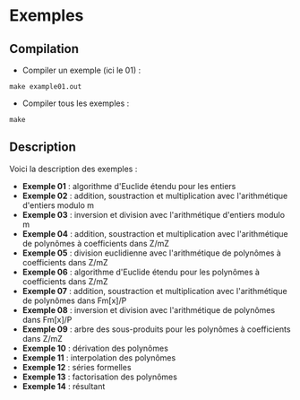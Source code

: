 # Exemples

## Compilation
- Compiler un exemple (ici le 01) :
```
make example01.out
```
- Compiler tous les exemples :
```
make
```

## Description
Voici la description des exemples :

- **Exemple 01** : algorithme d'Euclide étendu pour les entiers
- **Exemple 02** : addition, soustraction et multiplication avec l'arithmétique d'entiers modulo m
- **Exemple 03** : inversion et division avec l'arithmétique d'entiers modulo m
- **Exemple 04** : addition, soustraction et multiplication avec l'arithmétique de polynômes à coefficients dans Z/mZ
- **Exemple 05** : division euclidienne avec l'arithmétique de polynômes à coefficients dans Z/mZ
- **Exemple 06** : algorithme d'Euclide étendu pour les polynômes à coefficients dans Z/mZ
- **Exemple 07** : addition, soustraction et multiplication avec l'arithmétique de polynômes dans Fm[x]/P
- **Exemple 08** : inversion et division avec l'arithmétique de polynômes dans Fm[x]/P
- **Exemple 09** : arbre des sous-produits pour les polynômes à coefficients dans Z/mZ
- **Exemple 10** : dérivation des polynômes
- **Exemple 11** : interpolation des polynômes
- **Exemple 12** : séries formelles
- **Exemple 13** : factorisation des polynômes
- **Exemple 14** : résultant
